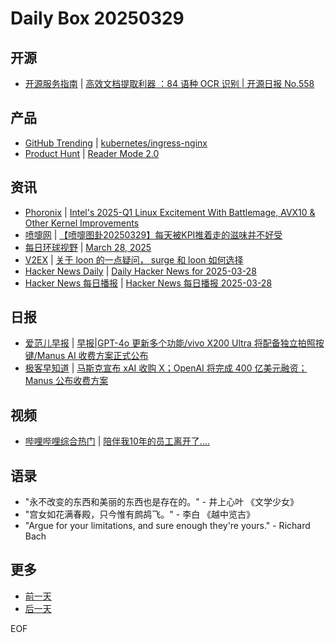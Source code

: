 # Daily Box 20250329

## 开源
- [开源服务指南](https://osguider.com/blog/) | [高效文档提取利器 ：84 语种 OCR 识别 | 开源日报 No.558](https://osguider.com/blog/post/daily/daily-558/)

## 产品
- [GitHub Trending](https://github.com/trending?since=daily) | [kubernetes/ingress-nginx](https://github.com/kubernetes/ingress-nginx)
- [Product Hunt](https://www.producthunt.com) | [Reader Mode 2.0](https://www.producthunt.com/posts/reader-mode-2-0)

## 资讯
- [Phoronix](https://www.phoronix.com/) | [Intel's 2025-Q1 Linux Excitement With Battlemage, AVX10 & Other Kernel Improvements](https://www.phoronix.com/news/Intel-Linux-2025-Q1-Recap)
- [喷嚏网](http://www.dapenti.com/blog/blog.asp?subjectid=70&name=xilei) | [【喷嚏图卦20250329】每天被KPI推着走的滋味并不好受](http://www.dapenti.com/blog/more.asp?name=xilei&id=185042)
- [每日环球视野](https://idai.ly/) | [March 28, 2025](http://m.idai.ly/se/a193iG?1743091200)
- [V2EX](https://www.v2ex.com/) | [关于 loon 的一点疑问， surge 和 loon 如何选择](https://www.v2ex.com/t/1121952)
- [Hacker News Daily](https://www.daemonology.net/hn-daily/) | [Daily Hacker News for 2025-03-28](https://www.daemonology.net/hn-daily/2025-03-28.html)
- [Hacker News 每日播报](https://hacker-news.agi.li/) | [Hacker News 每日播报 2025-03-28](https://hacker-news.agi.li/post/2025-03-28)

## 日报
- [爱范儿早报](https://www.ifanr.com/category/ifanrnews) | [早报|GPT-4o 更新多个功能/vivo X200 Ultra 将配备独立拍照按键/Manus AI 收费方案正式公布](https://www.ifanr.com/1619185)
- [极客早知道](https://www.geekpark.net/column/74) | [马斯克宣布 xAI 收购 X；OpenAI 将完成 400 亿美元融资；Manus 公布收费方案](https://www.geekpark.net/news/347684)

## 视频
- [哔哩哔哩综合热门](https://www.bilibili.com/v/popular/all/) | [陪伴我10年的员工离开了....](https://b23.tv/BV1TfZcYvEs6)

## 语录
- "永不改变的东西和美丽的东西也是存在的。" - 井上心叶 《文学少女》
- "宫女如花满春殿，只今惟有鹧鸪飞。" - 李白 《越中览古》
- "Argue for your limitations, and sure enough they're yours." - Richard Bach

## 更多
- [前一天](daily-box-20250328.md)
- [后一天](daily-box-20250330.md)

EOF